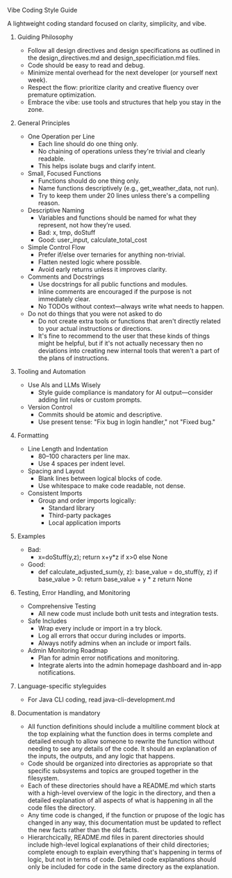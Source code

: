 Vibe Coding Style Guide

A lightweight coding standard focused on clarity, simplicity, and vibe.

1. Guiding Philosophy
    - Follow all design directives and design specifications as outlined in the design_directives.md and design_specificiation.md files.
    - Code should be easy to read and debug.
    - Minimize mental overhead for the next developer (or yourself next week).
    - Respect the flow: prioritize clarity and creative fluency over premature optimization.
    - Embrace the vibe: use tools and structures that help you stay in the zone.

3. General Principles
    - One Operation per Line
        * Each line should do one thing only.
        * No chaining of operations unless they're trivial and clearly readable.
        * This helps isolate bugs and clarify intent.
    - Small, Focused Functions
        * Functions should do one thing only.
        * Name functions descriptively (e.g., get_weather_data, not run).
        * Try to keep them under 20 lines unless there's a compelling reason.
    - Descriptive Naming
        * Variables and functions should be named for what they represent, not how they’re used.
        * Bad: x, tmp, doStuff
        * Good: user_input, calculate_total_cost
    - Simple Control Flow
        * Prefer if/else over ternaries for anything non-trivial.
        * Flatten nested logic where possible.
        * Avoid early returns unless it improves clarity.
    - Comments and Docstrings
        * Use docstrings for all public functions and modules.
        * Inline comments are encouraged if the purpose is not immediately clear.
        * No TODOs without context—always write what needs to happen.
    * Do not do things that you were not asked to do
        * Do not create extra tools or functions that aren't directly related to your actual instructions or directions.
        * It's fine to recommend to the user that these kinds of things might be helpful, but if it's not actually necessary then no deviations into creating new internal tools that weren't a part of the plans of instructions.

4. Tooling and Automation
    - Use AIs and LLMs Wisely
        * Style guide compliance is mandatory for AI output—consider adding lint rules or custom prompts.
    - Version Control
        * Commits should be atomic and descriptive.
        * Use present tense: "Fix bug in login handler," not "Fixed bug."

5. Formatting
    - Line Length and Indentation
        * 80–100 characters per line max.
        * Use 4 spaces per indent level.
    - Spacing and Layout
        * Blank lines between logical blocks of code.
        * Use whitespace to make code readable, not dense.
    - Consistent Imports
        * Group and order imports logically:
            + Standard library
            + Third-party packages
            + Local application imports

6. Examples
    - Bad:
        + x=doStuff(y,z); return x+y*z if x>0 else None
    - Good:
        + def calculate_adjusted_sum(y, z):
            base_value = do_stuff(y, z)
            if base_value > 0:
                return base_value + y * z
            return None

7. Testing, Error Handling, and Monitoring
    - Comprehensive Testing
        * All new code must include both unit tests and integration tests.
    - Safe Includes
        * Wrap every include or import in a try block.
        * Log all errors that occur during includes or imports.
        * Always notify admins when an include or import fails.
    - Admin Monitoring Roadmap
        * Plan for admin error notifications and monitoring.
        * Integrate alerts into the admin homepage dashboard and in-app notifications.

8. Language-specific styleguides
    - For Java CLI coding, read java-cli-development.md

9. Documentation is mandatory
    - All function definitions should include a multiline comment block at the top explaining what the function does in terms complete and detailed enough to allow someone to rewrite the function without needing to see any details of the code. It should an explanation of the inputs, the outputs, and any logic that happens.
    - Code should be organized into directories as appropriate so that specific subsystems and topics are grouped together in the filesystem.
    - Each of these directories should have a README.md which starts with a high-level overview of the logic in the directory, and then a detailed explanation of all aspects of what is happening in all the code files the directory.
    - Any time code is changed, if the function or prupose of the logic has changed in any way, this documentation must be updated to reflect the new facts rather than the old facts.
    - Hierarchcically, README.md files in parent directories should include high-level logical explanations of their child directories; complete enough to explain everything that's happening in terms of logic, but not in terms of code. Detailed code explanations should only be included for code in the same directory as the explanation.
